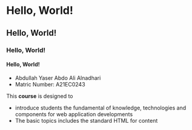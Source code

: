 # Hello, World!
## Hello, World!
### Hello, World!
#### Hello, World!

- Abdullah Yaser Abdo Ali Alnadhari
- Matric Number: A21EC0243

This **course** is designed to
- introduce students the fundamental of knowledge, technologies and components for web application developments
- The basic topics includes the standard HTML for content </p>
